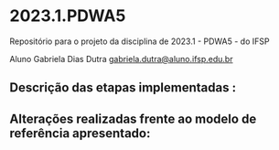 # 2023.1.PDWA5
Repositório para o projeto da disciplina de 2023.1 - PDWA5 - do IFSP

Aluno Gabriela Dias Dutra
<gabriela.dutra@aluno.ifsp.edu.br> 


## Descrição das etapas implementadas :


## Alterações realizadas frente ao modelo de referência apresentado:

